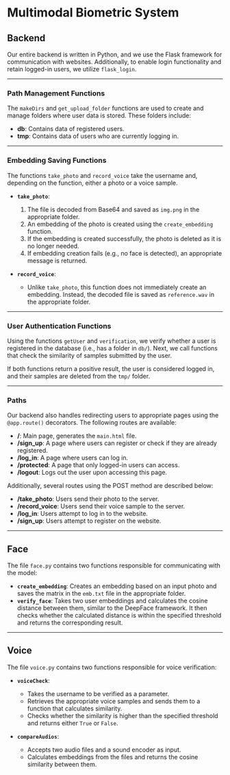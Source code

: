 # Multimodal Biometric System

## Backend

Our entire backend is written in Python, and we use the Flask framework for communication with websites. Additionally, to enable login functionality and retain logged-in users, we utilize `flask_login`.

---

### Path Management Functions

The `makeDirs` and `get_upload_folder` functions are used to create and manage folders where user data is stored. These folders include:  
- **db**: Contains data of registered users.  
- **tmp**: Contains data of users who are currently logging in.  

---

### Embedding Saving Functions

The functions `take_photo` and `record_voice` take the username and, depending on the function, either a photo or a voice sample.

- **`take_photo`**:  
   1. The file is decoded from Base64 and saved as `img.png` in the appropriate folder.  
   2. An embedding of the photo is created using the `create_embedding` function.  
   3. If the embedding is created successfully, the photo is deleted as it is no longer needed.  
   4. If embedding creation fails (e.g., no face is detected), an appropriate message is returned.  

- **`record_voice`**:  
   - Unlike `take_photo`, this function does not immediately create an embedding. Instead, the decoded file is saved as `reference.wav` in the appropriate folder.

---

### User Authentication Functions

Using the functions `getUser` and `verification`, we verify whether a user is registered in the database (i.e., has a folder in `db/`). Next, we call functions that check the similarity of samples submitted by the user.  

If both functions return a positive result, the user is considered logged in, and their samples are deleted from the `tmp/` folder.  

---

### Paths

Our backend also handles redirecting users to appropriate pages using the `@app.route()` decorators. The following routes are available:  
- **/**: Main page, generates the `main.html` file.  
- **/sign_up**: A page where users can register or check if they are already registered.  
- **/log_in**: A page where users can log in.  
- **/protected**: A page that only logged-in users can access.  
- **/logout**: Logs out the user upon accessing this page.  

Additionally, several routes using the POST method are described below:  
- **/take_photo**: Users send their photo to the server.  
- **/record_voice**: Users send their voice sample to the server.  
- **/log_in**: Users attempt to log in to the website.  
- **/sign_up**: Users attempt to register on the website.

---

## Face

The file `face.py` contains two functions responsible for communicating with the model:  

- **`create_embedding`**: Creates an embedding based on an input photo and saves the matrix in the `emb.txt` file in the appropriate folder.  
- **`verify_face`**: Takes two user embeddings and calculates the cosine distance between them, similar to the DeepFace framework. It then checks whether the calculated distance is within the specified threshold and returns the corresponding result.

---

## Voice

The file `voice.py` contains two functions responsible for voice verification:  

- **`voiceCheck`**:  
   - Takes the username to be verified as a parameter.  
   - Retrieves the appropriate voice samples and sends them to a function that calculates similarity.  
   - Checks whether the similarity is higher than the specified threshold and returns either `True` or `False`.  

- **`compareAudios`**:  
   - Accepts two audio files and a sound encoder as input.  
   - Calculates embeddings from the files and returns the cosine similarity between them.  

